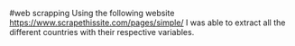 #web scrapping
Using the following website https://www.scrapethissite.com/pages/simple/ I was able to extract all the different countries with their respective variables.
